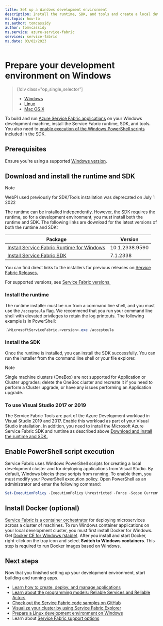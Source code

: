 ```yaml
---
title: Set up a Windows development environment
description: Install the runtime, SDK, and tools and create a local development cluster. After completing this setup, you'll be ready to build applications on Windows.
ms.topic: how-to
ms.author: tomcassidy
author: tomvcassidy
ms.service: azure-service-fabric
services: service-fabric
ms.date: 03/02/2023
---
```


# Prepare your development environment on Windows

> [!div class="op_single_selector"]
> * [Windows](service-fabric-get-started.md) 
> * [Linux](service-fabric-get-started-linux.md)
> * [Mac OS X](service-fabric-get-started-mac.md)
>
>

To build and run [Azure Service Fabric applications][1] on your Windows development machine, install the Service Fabric runtime, SDK, and tools. You also need to [enable execution of the Windows PowerShell scripts](#enable-powershell-script-execution) included in the SDK.

## Prerequisites

Ensure you're using a supported [Windows version](service-fabric-versions.md#supported-windows-versions-and-support-end-date).

## Download and install the runtime and SDK
> [!NOTE]
> WebPI used previously for SDK/Tools installation was deprecated on July 1 2022 

The runtime can be installed independently. However, the SDK requires the runtime, so for a development environment, you must install both the runtime and SDK. The following links are download for the latest versions of both the runtime and SDK:

| Package |Version|
| --- | --- |
|[Install Service Fabric Runtime for Windows](https://download.microsoft.com/download/b/8/a/b8a2fb98-0ec1-41e5-be98-9d8b5abf7856/MicrosoftServiceFabric.10.1.2338.9590.exe) | 10.1.2338.9590 |
|[Install Service Fabric SDK](https://download.microsoft.com/download/b/8/a/b8a2fb98-0ec1-41e5-be98-9d8b5abf7856/MicrosoftServiceFabricSDK.7.1.2338.msi) | 7.1.2338 |

You can find direct links to the installers for previous releases on [Service Fabric Releases.](https://github.com/microsoft/service-fabric/tree/master/release_notes)

For supported versions, see [Service Fabric versions.](service-fabric-versions.md)

### Install the runtime

The runtime installer must be run from a command line shell, and you must use the `/accepteula` flag. We recommend that you run your command line shell with elevated privileges to retain the log printouts. The following example is in PowerShell:

```powershell
.\MicrosoftServiceFabric.<version>.exe /accepteula
```

### Install the SDK

Once the runtime is installed, you can install the SDK successfully. You can run the installer from the command line shell or your file explorer.

> [!NOTE]
> Single machine clusters (OneBox) are not supported for Application or Cluster upgrades; delete the OneBox cluster and recreate it if you need to perform a Cluster upgrade, or have any issues performing an Application upgrade.

### To use Visual Studio 2017 or 2019 

The Service Fabric Tools are part of the Azure Development workload in Visual Studio 2019 and 2017. Enable this workload as part of your Visual Studio installation. In addition, you need to install the Microsoft Azure Service Fabric SDK and runtime as described above [Download and install the runtime and SDK.](#download-and-install-the-runtime-and-sdk)

## Enable PowerShell script execution

Service Fabric uses Windows PowerShell scripts for creating a local development cluster and for deploying applications from Visual Studio. By default, Windows blocks these scripts from running. To enable them, you must modify your PowerShell execution policy. Open PowerShell as an administrator and enter the following command:

```powershell
Set-ExecutionPolicy -ExecutionPolicy Unrestricted -Force -Scope CurrentUser
```

## Install Docker (optional)

[Service Fabric is a container orchestrator](service-fabric-containers-overview.md) for deploying microservices across a cluster of machines. To run Windows container applications on your local development cluster, you must first install Docker for Windows. Get [Docker CE for Windows (stable)](https://store.docker.com/editions/community/docker-ce-desktop-windows?tab=description). After you install and start Docker, right-click on the tray icon and select **Switch to Windows containers**. This step is required to run Docker images based on Windows.

## Next steps

Now that you finished setting up your development environment, start building and running apps.

* [Learn how to create, deploy, and manage applications](service-fabric-tutorial-create-dotnet-app.md)
* [Learn about the programming models: Reliable Services and Reliable Actors](service-fabric-choose-framework.md)
* [Check out the Service Fabric code samples on GitHub](/samples/browse/?products=azure)
* [Visualize your cluster by using Service Fabric Explorer](service-fabric-visualizing-your-cluster.md)
* [Prepare a Linux development environment on Windows](service-fabric-local-linux-cluster-windows.md)
* Learn about [Service Fabric support options](service-fabric-support.md)

[1]: https://azure.microsoft.com/campaigns/service-fabric/ "Service Fabric campaign page"
[2]: https://go.microsoft.com/fwlink/?LinkId=517106 "VS RC"
[full-bundle-vs2015]:https://www.microsoft.com/web/handlers/webpi.ashx?command=getinstallerredirect&appid=MicrosoftAzure-ServiceFabric-VS2015 "VS 2015 WebPI link"
[full-bundle-dev15]:https://www.microsoft.com/web/handlers/webpi.ashx?command=getinstallerredirect&appid=MicrosoftAzure-ServiceFabric-Dev15 "Dev15 WebPI link"
[core-sdk]:https://www.microsoft.com/web/handlers/webpi.ashx?command=getinstallerredirect&appid=MicrosoftAzure-ServiceFabric-CoreSDK "Core SDK WebPI link"
[powershell5-download]:https://www.microsoft.com/download/details.aspx?id=54616
